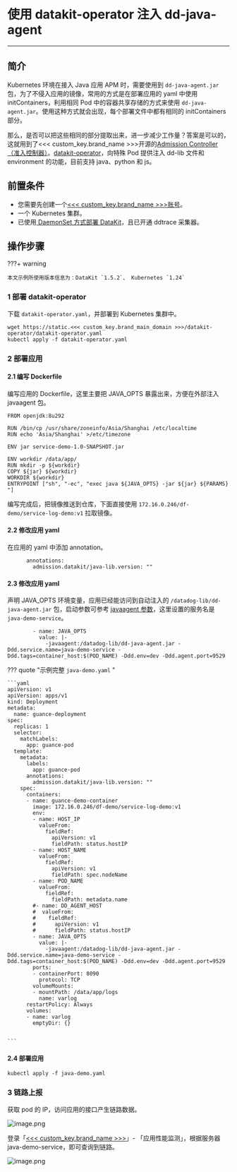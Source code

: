 # 使用 datakit-operator 注入 dd-java-agent

---

## 简介

Kubernetes 环境在接入 Java 应用 APM 时，需要使用到 `dd-java-agent.jar` 包，为了不侵入应用的镜像，常用的方式是在部署应用的 yaml 中使用 initContainers，利用相同 Pod 中的容器共享存储的方式来使用 `dd-java-agent.jar`。使用这种方式就会出现，每个部署文件中都有相同的 initContainers 部分。

那么，是否可以把这些相同的部分提取出来，进一步减少工作量？答案是可以的，这就用到了<<< custom_key.brand_name >>>开源的[Admission Controller（准入控制器）](https://kubernetes.io/zh-cn/docs/reference/access-authn-authz/admission-controllers/)。[datakit-operator](https://github.com/GuanceCloud/datakit-operator)，向特殊 Pod 提供注入 dd-lib 文件和 environment 的功能，目前支持 java、python 和 js。

## 前置条件

- 您需要先创建一个[<<< custom_key.brand_name >>>账号](https://www.guance.com/)。
- 一个 Kubernetes 集群。
- 已使用[ DaemonSet 方式部署 DataKit](../../datakit/datakit-daemonset-deploy.md)，且已开通 ddtrace 采集器。

## 操作步骤

???+ warning

    本文示例所使用版本信息为：DataKit `1.5.2`、 Kubernetes `1.24`

### 1 部署 datakit-operator

下载 `datakit-operator.yaml`，并部署到 Kubernetes 集群中。

```
wget https://static.<<< custom_key.brand_main_domain >>>/datakit-operator/datakit-operator.yaml
kubectl apply -f datakit-operator.yaml
```

### 2 部署应用

#### 2.1 编写 Dockerfile

编写应用的 Dockerfile，这里主要把 JAVA_OPTS 暴露出来，方便在外部注入 javaagent 包。

```
FROM openjdk:8u292

RUN /bin/cp /usr/share/zoneinfo/Asia/Shanghai /etc/localtime
RUN echo 'Asia/Shanghai' >/etc/timezone

ENV jar service-demo-1.0-SNAPSHOT.jar

ENV workdir /data/app/
RUN mkdir -p ${workdir}
COPY ${jar} ${workdir}
WORKDIR ${workdir}
ENTRYPOINT ["sh", "-ec", "exec java ${JAVA_OPTS} -jar ${jar} ${PARAMS} "]

```

编写完成后，把镜像推送到仓库，下面直接使用 `172.16.0.246/df-demo/service-log-demo:v1` 拉取镜像。

#### 2.2 修改应用 yaml

在应用的 yaml 中添加 annotation。

```
      annotations:
        admission.datakit/java-lib.version: ""
```

#### 2.3 修改应用 yaml

声明 JAVA_OPTS 环境变量，应用已经能访问到自动注入的 `/datadog-lib/dd-java-agent.jar` 包，启动参数可参考 [javaagent 参数](../../integrations/ddtrace-java.md#start-options)，这里设置的服务名是 `java-demo-service`。

```
        - name: JAVA_OPTS
          value: |-
            -javaagent:/datadog-lib/dd-java-agent.jar -Ddd.service.name=java-demo-service -Ddd.tags=container_host:$(POD_NAME) -Ddd.env=dev -Ddd.agent.port=9529
```

??? quote "示例完整 `java-demo.yaml` "

    ```yaml
    apiVersion: v1
    apiVersion: apps/v1
    kind: Deployment
    metadata:
      name: guance-deployment
    spec:
      replicas: 1
      selector:
        matchLabels:
          app: guance-pod
      template:
        metadata:
          labels:
            app: guance-pod
          annotations:
            admission.datakit/java-lib.version: ""
        spec:
          containers:
          - name: guance-demo-container
            image: 172.16.0.246/df-demo/service-log-demo:v1
            env:
            - name: HOST_IP
              valueFrom:
                fieldRef:
                  apiVersion: v1
                  fieldPath: status.hostIP
            - name: HOST_NAME
              valueFrom:
                fieldRef:
                  apiVersion: v1
                  fieldPath: spec.nodeName
            - name: POD_NAME
              valueFrom:
                fieldRef:
                  fieldPath: metadata.name
            #- name: DD_AGENT_HOST
            #  valueFrom:
            #    fieldRef:
            #      apiVersion: v1
            #      fieldPath: status.hostIP
            - name: JAVA_OPTS
              value: |-
                -javaagent:/datadog-lib/dd-java-agent.jar -Ddd.service.name=java-demo-service -Ddd.tags=container_host:$(POD_NAME) -Ddd.env=dev -Ddd.agent.port=9529
            ports:
            - containerPort: 8090
              protocol: TCP
            volumeMounts:
            - mountPath: /data/app/logs
              name: varlog
          restartPolicy: Always
          volumes:
          - name: varlog
            emptyDir: {}


    ```

#### 2.4 部署应用

```
kubectl apply -f java-demo.yaml
```

### 3 链路上报

获取 pod 的 IP，访问应用的接口产生链路数据。

![image.png](../images/datakit-operator1.png)

登录「[<<< custom_key.brand_name >>>](https://console.guance.com/)」- 「应用性能监测」，根据服务器 java-demo-service，即可查询到链路。

![image.png](../images/datakit-operator2.png)
